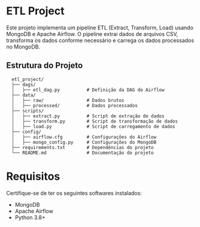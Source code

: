 # ETL Project

Este projeto implementa um pipeline ETL (Extract, Transform, Load) usando MongoDB e Apache Airflow. O pipeline extrai dados de arquivos CSV, transforma os dados conforme necessário e carrega os dados processados no MongoDB.

## Estrutura do Projeto

```plaintext
  etl_project/
  ├── dags/
  │   ├── etl_dag.py          # Definição da DAG do Airflow
  ├── data/
  │   ├── raw/                # Dados brutos
  │   ├── processed/          # Dados processados
  ├── scripts/
  │   ├── extract.py          # Script de extração de dados
  │   ├── transform.py        # Script de transformação de dados
  │   ├── load.py             # Script de carregamento de dados
  ├── config/
  │   ├── airflow.cfg         # Configurações do Airflow
  │   ├── mongo_config.py     # Configurações do MongoDB
  ├── requirements.txt        # Dependências do projeto
  └── README.md               # Documentação do projeto
```
# Requisitos
Certifique-se de ter os seguintes softwares instalados:

* MongoDB
* Apache Airflow
* Python 3.8+
